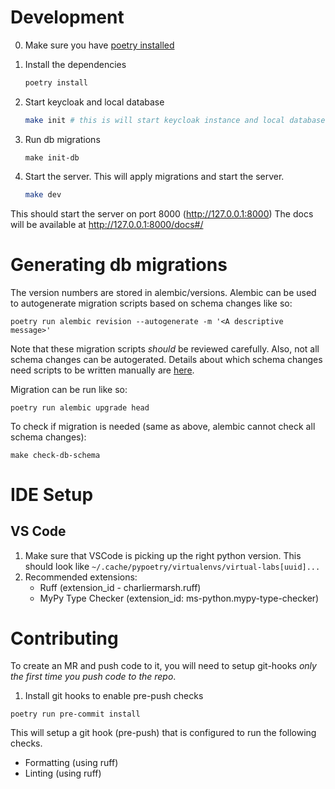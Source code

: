 # Development

0. Make sure you have [poetry installed](https://python-poetry.org/docs/#installation)
1. Install the dependencies

   ```sh
   poetry install
   ```
2. Start keycloak and local database

   ```sh
   make init # this is will start keycloak instance and local database
   ```
3. Run db migrations
   ```
   make init-db
   ```
4. Start the server. This will apply migrations and start the server.

   ```sh
   make dev
   ```

This should start the server on port 8000 (http://127.0.0.1:8000)
The docs will be available at http://127.0.0.1:8000/docs#/

# Generating db migrations

The version numbers are stored in alembic/versions. Alembic can be used to autogenerate migration scripts based on schema changes like so:

```
poetry run alembic revision --autogenerate -m '<A descriptive message>'
```
Note that these migration scripts *should* be reviewed carefully. Also, not all schema changes can be autogerated. Details about which schema changes need scripts to be written manually are [here](https://alembic.sqlalchemy.org/en/latest/autogenerate.html#what-does-autogenerate-detect-and-what-does-it-not-detect).

Migration can be run like so:
```
poetry run alembic upgrade head
```

To check if migration is needed (same as above, alembic cannot check all schema changes):
```
make check-db-schema
```

# IDE Setup

## VS Code

1. Make sure that VSCode is picking up the right python version. This should look like `~/.cache/pypoetry/virtualenvs/virtual-labs[uuid]...`
2. Recommended extensions:
    - Ruff (extension_id - charliermarsh.ruff)
    - MyPy Type Checker (extension_id: ms-python.mypy-type-checker)

# Contributing

To create an MR and push code to it, you will need to setup git-hooks *only the first time you push code to the repo*.

1. Install git hooks to enable pre-push checks
```
poetry run pre-commit install
```

This will setup a git hook (pre-push) that is configured to run the following checks.

- Formatting (using ruff)
- Linting (using ruff)
